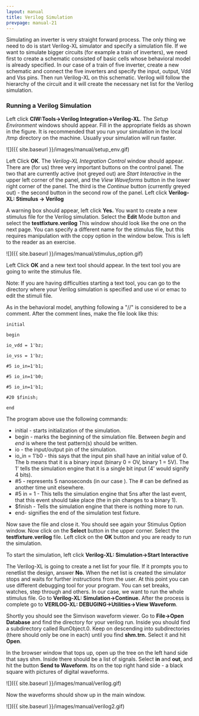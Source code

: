 ```yaml
---
layout: manual
title: Verilog Simulation
prevpage: manual-21
---
```


Simulating an inverter is very straight forward process. The only
thing we need to do is start Verilog-XL simulator and specify a
simulation file. If we want to simulate bigger circuits (for example a
train of inverters), we need first to create a schematic consisted of
basic cells whose behavioral model is already specified. In our case of
a train of five inverter, create a new schematic and connect the five
inverters and specify the input, output, Vdd and Vss pins. Then run
Verilog-XL on this schematic. Verilog will follow the hierarchy of the
circuit and it will create the necessary net list for the Verilog
simulation.

### Running a Verilog Simulation

Left click **CIW:Tools-\>Verilog Integration-\>Verilog-XL**. The *Setup
Environment* windows should appear. Fill in the appropriate fields as
shown in the figure. It is recommended that you run your simulation in
the local /tmp directory on the machine. Usually your simulation will
run faster.

![]({{ site.baseurl }}/images/manual/setup_env.gif)

Left Click **OK**. The *Verilog-XL Integration Control* window should
appear. There are (for us) three very important buttons on the control
panel. The two that are currently active (not greyed out) are *Start
Interactive* in the upper left corner of the panel, and the *View
Waveforms* button in the lower right corner of the panel. The third is
the *Continue* button (currently greyed out) - the second button in the
second row of the panel. Left click **Verilog-XL: Stimulus -\> Verilog**

A warning box should appear, left click **Yes.** You want to create a
new stimulus file for the Verilog simulation. Select the **Edit** Mode
button and select the **testfixture.verilog** This window should look
like the one on the next page. You can specify a different name for the
stimulus file, but this requires manipulation with the copy option in
the window below. This is left to the reader as an exercise.

![]({{ site.baseurl }}/images/manual/stimulus_option.gif)

Left Click **OK** and a new text tool should appear. In the text tool
you are going to write the stimulus file.

Note: If you are having difficulties starting a text tool, you can go to
the directory where your Verilog simulation is specified and use vi or
emac to edit the stimuli file.

As in the behavioral model, anything following a \"//\" is considered to
be a comment. After the comment lines, make the file look like this:

    initial

    begin

    io_vdd = 1'bz;

    io_vss = 1'bz;

    #5 io_in=1'b1;

    #5 io_in=1'b0;

    #5 io_in=1'b1;

    #20 $finish;

    end

The program above use the following commands:

-   initial - starts initialization of the simulation.
-   begin - marks the beginning of the simulation file. Between *begin*
and *end* is where the test pattern(s) should be written.
-   io - the input/output pin of the simulation.
-   io_in = 1'b0 - this says that the input pin shall have an
initial value of 0. The b means that it is a binary input (binary 0 =
OV, binary 1 = 5V). The 1' tells the simulation engine that it is a
single bit input (4' would signify 4 bits).
-   #5 - represents 5 nanoseconds (in our case ). The # can be defined
as another time unit elsewhere.
-   #5 in = 1 - This tells the simulation engine that 5ns after the
last event, that this event should take place (the in pin changes to a
binary 1).
-   $finish - Tells the simulation engine that there is nothing more to
run.
-   end- signifies the end of the simulation test fixture.

Now save the file and close it. You should see again your Stimulus
Option window. Now click on the **Select** button in the upper corner.
Select the **testfixture.verilog** file. Left click on the **OK** button
and you are ready to run the simulation.

To start the simulation, left click **Verilog-XL: Simulation-\>Start
Interactive**

The Verilog-XL is going to create a net list for your file. If it
prompts you to renetlist the design, answer **No.** When the net list is
created the simulator stops and waits for further instructions from the
user. At this point you can use different debugging tool for your
program. You can set breaks, watches, step through and others. In our
case, we want to run the whole stimulus file. Go to **Verilog-XL:
Simulation-\>Continue.** After the process is complete go to
**VERILOG-XL: DEBUGING-\>Utilities-\>View Waveform**.

Shortly you should see the Simvison waveform viewer. Go to **File-\>Open
Database** and find the directory for your verilog run. Inside you
should find a subdirectory called RunObject.0. Keep on descending into
subdirectories (there should only be one in each) until you find
**shm.trn.** Select it and hit **Open**.

In the browser window that tops up, open up the tree on the left hand
side that says shm. Inside there should be a list of signals. Select
**in** and **out**, and hit the button **Send to Waveform**. Its on the
top right hand side - a black square with pictures of digital waveforms.

![]({{ site.baseurl }}/images/manual/verilog.gif)

Now the waveforms should show up in the main window.

![]({{ site.baseurl }}/images/manual/verilog2.gif)


 
